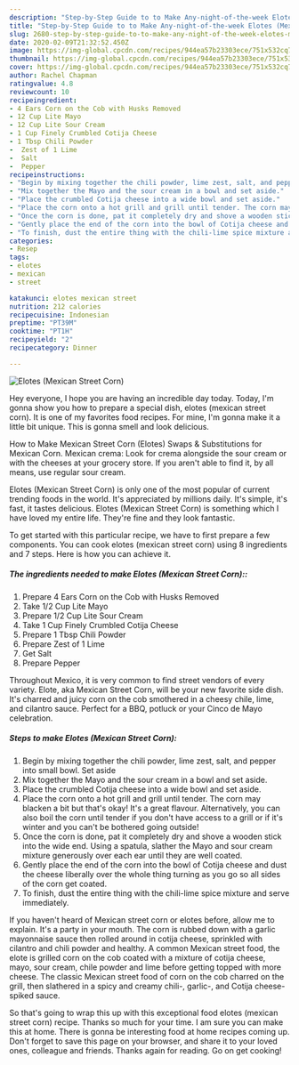 ```yaml
---
description: "Step-by-Step Guide to to Make Any-night-of-the-week Elotes (Mexican Street Corn)"
title: "Step-by-Step Guide to to Make Any-night-of-the-week Elotes (Mexican Street Corn)"
slug: 2680-step-by-step-guide-to-to-make-any-night-of-the-week-elotes-mexican-street-corn
date: 2020-02-09T21:32:52.450Z
image: https://img-global.cpcdn.com/recipes/944ea57b23303ece/751x532cq70/elotes-mexican-street-corn-recipe-main-photo.jpg
thumbnail: https://img-global.cpcdn.com/recipes/944ea57b23303ece/751x532cq70/elotes-mexican-street-corn-recipe-main-photo.jpg
cover: https://img-global.cpcdn.com/recipes/944ea57b23303ece/751x532cq70/elotes-mexican-street-corn-recipe-main-photo.jpg
author: Rachel Chapman
ratingvalue: 4.8
reviewcount: 10
recipeingredient:
- 4 Ears Corn on the Cob with Husks Removed
- 12 Cup Lite Mayo
- 12 Cup Lite Sour Cream
- 1 Cup Finely Crumbled Cotija Cheese
- 1 Tbsp Chili Powder
-  Zest of 1 Lime
-  Salt
-  Pepper
recipeinstructions:
- "Begin by mixing together the chili powder, lime zest, salt, and pepper into small bowl. Set aside"
- "Mix together the Mayo and the sour cream in a bowl and set aside."
- "Place the crumbled Cotija cheese into a wide bowl and set aside."
- "Place the corn onto a hot grill and grill until tender. The corn may blacken a bit but that&#39;s okay! It&#39;s a great flavour. Alternatively, you can also boil the corn until tender if you don&#39;t have access to a grill or if it&#39;s winter and you can&#39;t be bothered going outside!"
- "Once the corn is done, pat it completely dry and shove a wooden stick into the wide end. Using a spatula, slather the Mayo and sour cream mixture generously over each ear until they are well coated."
- "Gently place the end of the corn into the bowl of Cotija cheese and dust the cheese liberally over the whole thing turning as you go so all sides of the corn get coated."
- "To finish, dust the entire thing with the chili-lime spice mixture and serve immediately."
categories:
- Resep
tags:
- elotes
- mexican
- street

katakunci: elotes mexican street
nutrition: 212 calories
recipecuisine: Indonesian
preptime: "PT39M"
cooktime: "PT1H"
recipeyield: "2"
recipecategory: Dinner

---
```



![Elotes (Mexican Street Corn)](https://img-global.cpcdn.com/recipes/944ea57b23303ece/751x532cq70/elotes-mexican-street-corn-recipe-main-photo.jpg)

Hey everyone, I hope you are having an incredible day today. Today, I'm gonna show you how to prepare a special dish, elotes (mexican street corn). It is one of my favorites food recipes. For mine, I'm gonna make it a little bit unique. This is gonna smell and look delicious.

How to Make Mexican Street Corn (Elotes) Swaps &amp; Substitutions for Mexican Corn. Mexican crema: Look for crema alongside the sour cream or with the cheeses at your grocery store. If you aren&#39;t able to find it, by all means, use regular sour cream.

Elotes (Mexican Street Corn) is only one of the most popular of current trending foods in the world. It's appreciated by millions daily. It's simple, it's fast, it tastes delicious. Elotes (Mexican Street Corn) is something which I have loved my entire life. They're fine and they look fantastic.


To get started with this particular recipe, we have to first prepare a few components. You can cook elotes (mexican street corn) using 8 ingredients and 7 steps. Here is how you can achieve it.

##### The ingredients needed to make Elotes (Mexican Street Corn)::

1. Prepare 4 Ears Corn on the Cob with Husks Removed
1. Take 1/2 Cup Lite Mayo
1. Prepare 1/2 Cup Lite Sour Cream
1. Take 1 Cup Finely Crumbled Cotija Cheese
1. Prepare 1 Tbsp Chili Powder
1. Prepare  Zest of 1 Lime
1. Get  Salt
1. Prepare  Pepper


Throughout Mexico, it is very common to find street vendors of every variety. Elote, aka Mexican Street Corn, will be your new favorite side dish. It&#39;s charred and juicy corn on the cob smothered in a cheesy chile, lime, and cilantro sauce. Perfect for a BBQ, potluck or your Cinco de Mayo celebration. 

##### Steps to make Elotes (Mexican Street Corn):

1. Begin by mixing together the chili powder, lime zest, salt, and pepper into small bowl. Set aside
1. Mix together the Mayo and the sour cream in a bowl and set aside.
1. Place the crumbled Cotija cheese into a wide bowl and set aside.
1. Place the corn onto a hot grill and grill until tender. The corn may blacken a bit but that&#39;s okay! It&#39;s a great flavour. Alternatively, you can also boil the corn until tender if you don&#39;t have access to a grill or if it&#39;s winter and you can&#39;t be bothered going outside!
1. Once the corn is done, pat it completely dry and shove a wooden stick into the wide end. Using a spatula, slather the Mayo and sour cream mixture generously over each ear until they are well coated.
1. Gently place the end of the corn into the bowl of Cotija cheese and dust the cheese liberally over the whole thing turning as you go so all sides of the corn get coated.
1. To finish, dust the entire thing with the chili-lime spice mixture and serve immediately.


If you haven&#39;t heard of Mexican street corn or elotes before, allow me to explain. It&#39;s a party in your mouth. The corn is rubbed down with a garlic mayonnaise sauce then rolled around in cotija cheese, sprinkled with cilantro and chili powder and healthy. A common Mexican street food, the elote is grilled corn on the cob coated with a mixture of cotija cheese, mayo, sour cream, chile powder and lime before getting topped with more cheese. The classic Mexican street food of corn on the cob charred on the grill, then slathered in a spicy and creamy chili-, garlic-, and Cotija cheese-spiked sauce. 

So that's going to wrap this up with this exceptional food elotes (mexican street corn) recipe. Thanks so much for your time. I am sure you can make this at home. There is gonna be interesting food at home recipes coming up. Don't forget to save this page on your browser, and share it to your loved ones, colleague and friends. Thanks again for reading. Go on get cooking!
